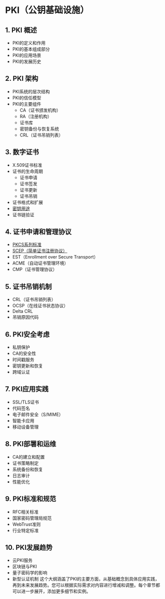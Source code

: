 # PKI（公钥基础设施）
## 1. PKI 概述
- PKI的定义和作用
- PKI的基本组成部分
- PKI的应用场景
- PKI的发展历史
## 2. PKI 架构
- PKI系统的层次结构
- PKI的信任模型
- PKI的主要组件
  - CA（证书颁发机构）
  - RA（注册机构）
  - 证书库
  - 密钥备份与恢复系统
  - CRL（证书吊销列表）
## 3. 数字证书
- X.509证书标准
- 证书的生命周期
  - 证书申请
  - 证书签发
  - 证书更新
  - 证书吊销
- 证书格式和扩展
- [密钥用途](./keyusage.md)
- 证书链验证
## 4. 证书申请和管理协议
- [PKCS系列标准](./pkcs.md)
- [SCEP（简单证书注册协议）](./scep.md)
- EST（Enrollment over Secure Transport）
- ACME（自动证书管理环境）
- CMP（证书管理协议）
## 5. 证书吊销机制
- CRL（证书吊销列表）
- OCSP（在线证书状态协议）
- Delta CRL
- 吊销原因代码
## 6. PKI安全考虑
- 私钥保护
- CA的安全性
- 时间戳服务
- 密钥更新和恢复
- 跨域认证
## 7. PKI应用实践
- SSL/TLS证书
- 代码签名
- 电子邮件安全（S/MIME）
- 智能卡应用
- 移动设备管理
## 8. PKI部署和运维
- CA的建立和配置
- 证书策略制定
- 系统备份和恢复
- 日志审计
- 性能优化
## 9. PKI标准和规范
- RFC相关标准
- 国家密码管理局规范
- WebTrust准则
- 行业特定标准
## 10. PKI发展趋势
- 云PKI服务
- 区块链与PKI
- 量子密码学的影响
- 新型认证机制
这个大纲涵盖了PKI的主要方面，从基础概念到具体应用实践，再到未来发展趋势。您可以根据实际需求对内容进行增减和调整。每个章节都可以进一步展开，添加更多细节和实例。